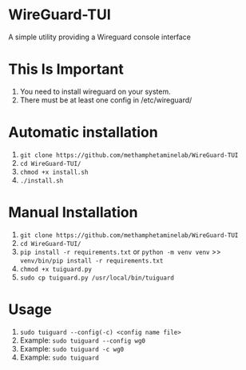 # WireGuard-TUI
A simple utility providing a Wireguard console interface

# This Is Important
1. You need to install wireguard on your system.
2. There must be at least one config in /etc/wireguard/

# Automatic installation
1. ```git clone https://github.com/methamphetaminelab/WireGuard-TUI```
2. ```cd WireGuard-TUI/```
3. ```chmod +x install.sh```
4. ```./install.sh```

# Manual Installation
1. ```git clone https://github.com/methamphetaminelab/WireGuard-TUI```
2. ```cd WireGuard-TUI/```
3. ```pip install -r requirements.txt``` or ```python -m venv venv``` >> ```venv/bin/pip install -r requirements.txt```
4. ```chmod +x tuiguard.py```
5. ```sudo cp tuiguard.py /usr/local/bin/tuiguard```

# Usage
1. ```sudo tuiguard --config(-c) <config name file>```
2. Example: ```sudo tuiguard --config wg0```
3. Example: ```sudo tuiguard -c wg0```
4. Example: ```sudo tuiguard```
